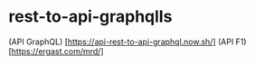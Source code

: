 # rest-to-api-graphqlls

(API GraphQL) [https://api-rest-to-api-graphql.now.sh/]
(API F1) [https://ergast.com/mrd/]